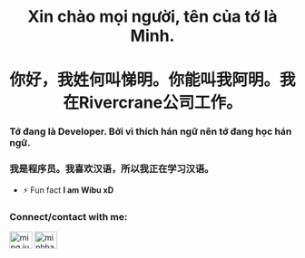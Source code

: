 <h1 align="center">Xin chào mọi người, tên của tớ là Minh.</h1>
<h1 align="center">你好，我姓何叫悌明。你能叫我阿明。我在Rivercrane公司工作。</h1>
<h3 align="left">Tớ đang là Developer. Bởi vì thích hán ngữ nên tớ đang học hán ngữ.</h3>
<h3 align="left">我是程序员。我喜欢汉语，所以我正在学习汉语。</h3>

- ⚡ Fun fact **I am Wibu xD**

<h3 align="left">Connect/contact with me:</h3>
<p align="left">
<a href="https://fb.com/ming.justina.9" target="blank"><img align="center" src="https://cdn.jsdelivr.net/npm/simple-icons@3.0.1/icons/facebook.svg" alt="ming.justina.9" height="30" width="40" /></a>
<a href="mailto:minhha7036@gmail.com" target="blank"><img align="center" src="https://cdn.jsdelivr.net/npm/simple-icons@3.0.1/icons/gmail.svg" alt="minhha7036@gmail.com" height="30" width="40" /></a>
</p>


<!-- <p>&nbsp;<img align="center" src="https://github-readme-stats.vercel.app/api?username=haminh7036&hide=contribs,prs&count_private=true&show_icons=true&hide_rank=true" alt="haminh7036" /></p> -->
